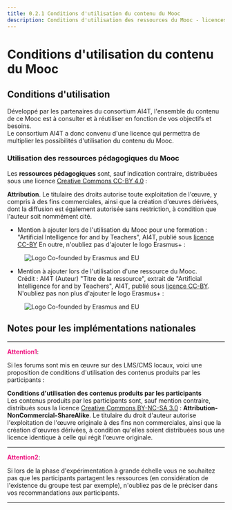 ```yaml
---
title: 0.2.1 Conditions d'utilisation du contenu du Mooc
description: Conditions d'utilisation des ressources du Mooc - licences, précautions d'usage
---
```

# Conditions d'utilisation du contenu du Mooc

## Conditions d'utilisation

Développé par les partenaires du consortium AI4T, l'ensemble du contenu de ce Mooc est à consulter et à réutiliser en fonction de vos objectifs et besoins.  
Le consortium AI4T a donc convenu d'une licence qui permettra de multiplier les possibilités d'utilisation du contenu du Mooc.

### Utilisation des ressources pédagogiques du Mooc

Les **ressources pédagogiques** sont, sauf indication contraire, distribuées sous une licence [Creative Commons CC-BY 4.0](https://creativecommons.org/licenses/by/4.0/deed.en) :

**Attribution**. Le titulaire des droits autorise toute exploitation de l'œuvre, y compris à des fins commerciales, ainsi que la création d'œuvres dérivées, dont la diffusion est également autorisée sans restriction, à condition que l'auteur soit nommément cité.

* Mention à ajouter lors de l'utilisation du Mooc pour une formation
  : "Artificial Intelligence for and by Teachers", AI4T, publié sous [licence CC-BY](https://creativecommons.org/licenses/by/4.0/deed.en)
  En outre, n'oubliez pas d'ajouter le logo Erasmus+ :
<figure>
  <img src="Images/LogoCoFoundedErasmusProgramEU.png" alt="Logo Co-founded by Erasmus and EU"/>
</figure>

* Mention à ajouter lors de l'utilisation d'une ressource du Mooc.  
  Crédit : AI4T (Auteur) "Titre de la ressource", extrait de "Artificial Intelligence for and by Teachers", AI4T, publié sous [licence CC-BY](https://creativecommons.org/licenses/by/4.0/deed.en).
  N'oubliez pas non plus d'ajouter le logo Erasmus+ :
<figure>
  <img src="Images/LogoCoFoundedErasmusProgramEU.png" alt="Logo Co-founded by Erasmus and EU"/>
</figure>

## Notes pour les implémentations nationales
____________________
<span style="color:#EE147F;font-weight:bold">Attention1</span>:

Si les forums sont mis en œuvre sur des LMS/CMS locaux, voici une proposition de conditions d'utilisation des contenus produits par les participants :

**Conditions d'utilisation des contenus produits par les participants**  
Les contenus produits par les participants sont, sauf mention contraire, distribués sous la licence [Creative Commons BY-NC-SA 3.0](https://creativecommons.org/licenses/by-nc-sa/3.0/fr/deed.en) :
**Attribution-NonCommercial-ShareAlike**. Le titulaire du droit d'auteur autorise l'exploitation de l'œuvre originale à des fins non commerciales, ainsi que la création d'œuvres dérivées, à condition qu'elles soient distribuées sous une licence identique à celle qui régit l'œuvre originale.                         
____________________

<span style="color:#EE147F;font-weight:bold">Attention2</span>:

Si lors de la phase d'expérimentation à grande échelle vous ne souhaitez pas que les participants partagent les ressources (en considération de l'existence du groupe test par exemple), n'oubliez pas de le préciser dans vos recommandations aux participants.                            
____________________
